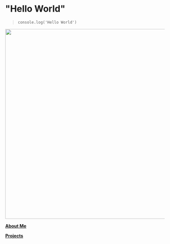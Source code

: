 # "Hello World"

> `console.log('Hello World')`

<p align="center">
  <img src="https://user-images.githubusercontent.com/1103708/63392267-caed2680-c36a-11e9-9072-423ba90cfe50.png" width="600"/>
</p>

**[About Me](https://github.com/mayank23/blog/issues/3)**

**[Projects](https://github.com/mayank23/blog/issues/7)**

